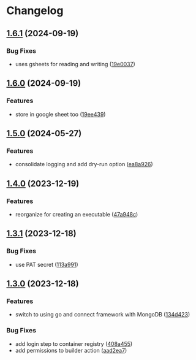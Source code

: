 # Changelog

## [1.6.1](https://github.com/patrickjmcd/lake-info/compare/v1.6.0...v1.6.1) (2024-09-19)


### Bug Fixes

* uses gsheets for reading and writing ([19e0037](https://github.com/patrickjmcd/lake-info/commit/19e003786df00579476382837a94b38c35ee6b16))

## [1.6.0](https://github.com/patrickjmcd/lake-info/compare/v1.5.0...v1.6.0) (2024-09-19)


### Features

* store in google sheet too ([19ee439](https://github.com/patrickjmcd/lake-info/commit/19ee439b4f08c930ac37ceee7621ebbe31df681c))

## [1.5.0](https://github.com/patrickjmcd/lake-info/compare/v1.4.0...v1.5.0) (2024-05-27)


### Features

* consolidate logging and add dry-run option ([ea8a926](https://github.com/patrickjmcd/lake-info/commit/ea8a926a3a18705cfdf6b412b11d46bdfe11a302))

## [1.4.0](https://github.com/patrickjmcd/lake-info/compare/v1.3.1...v1.4.0) (2023-12-19)


### Features

* reorganize for creating an executable ([47a948c](https://github.com/patrickjmcd/lake-info/commit/47a948cb6933da151b2f41b79c92d8834f4fb109))

## [1.3.1](https://github.com/patrickjmcd/lake-info/compare/v1.3.0...v1.3.1) (2023-12-18)


### Bug Fixes

* use PAT secret ([113a991](https://github.com/patrickjmcd/lake-info/commit/113a991acf7c1dad946e7e0285301160ac57341a))

## [1.3.0](https://github.com/patrickjmcd/lake-info/compare/v1.2.0...v1.3.0) (2023-12-18)


### Features

* switch to using go and connect framework with MongoDB ([134d423](https://github.com/patrickjmcd/lake-info/commit/134d4235a40ecaa39c20f47d26d5fd0789d47bff))


### Bug Fixes

* add login step to container registry ([408a455](https://github.com/patrickjmcd/lake-info/commit/408a4551262e8601eece3b8f2bb58ba49f7feb93))
* add permissions to builder action ([aad2ea7](https://github.com/patrickjmcd/lake-info/commit/aad2ea792922d547ee21c15de4117e16dec3b39a))
